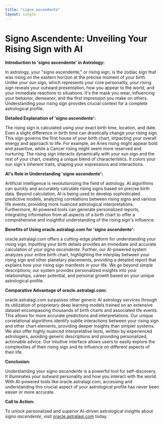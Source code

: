 ```yaml
---
title: "signo ascendente"
layout: single
---
```


# Signo Ascendente: Unveiling Your Rising Sign with AI

**Introduction to 'signo ascendente' in Astrology:**

In astrology, your "signo ascendente," or rising sign, is the zodiac sign that was rising on the eastern horizon at the precise moment of your birth.  Unlike your sun sign, which represents your core personality, your rising sign reveals your outward presentation, how you appear to the world, and your immediate reactions to situations.  It's the mask you wear, influencing your behavior, demeanor, and the first impression you make on others. Understanding your rising sign provides crucial context for a complete astrological profile.

**Detailed Explanation of 'signo ascendente':**

The rising sign is calculated using your exact birth time, location, and date. Even a slight difference in birth time can drastically change your rising sign.  This sign governs the first house of your birth chart, impacting your overall energy and approach to life.  For example, an Aries rising might appear bold and assertive, while a Cancer rising might seem more reserved and nurturing.  The rising sign interacts dynamically with your sun sign and the rest of your chart, creating a unique blend of characteristics.  It colors your sun sign's inherent traits, shaping your expressions and interactions.

**AI's Role in Understanding 'signo ascendente':**

Artificial intelligence is revolutionizing the field of astrology.  AI algorithms can quickly and accurately calculate rising signs based on precise birth data.  Beyond calculation, AI is being used to develop sophisticated predictive models, analyzing correlations between rising signs and various life events, providing more nuanced astrological interpretations.  Furthermore, AI-powered tools can generate personalized reports, integrating information from all aspects of a birth chart to offer a comprehensive and insightful understanding of the rising sign's influence.

**Benefits of Using oracle.astralagi.com for 'signo ascendente':**

oracle.astralagi.com offers a cutting-edge platform for understanding your rising sign.  Inputting your birth details provides an immediate and accurate calculation of your *signo ascendente*.  Further, our AI-powered system analyzes your entire birth chart, highlighting the interplay between your rising sign and other planetary placements, providing a detailed report that explains how your rising sign manifests in your life.  We go beyond simple descriptions; our system provides personalized insights into your relationships, career potential, and personal growth based on your unique astrological profile.

**Comparative Advantage of oracle.astralagi.com:**

oracle.astralagi.com surpasses other generic AI astrology services through its utilization of proprietary deep learning models trained on an extensive dataset encompassing thousands of birth charts and associated life events.  This allows for more accurate predictions and interpretations. Our unique correlational algorithms identify subtle interactions between your rising sign and other chart elements, providing deeper insights than simpler systems.  We also offer highly nuanced interpretative texts, written by experienced astrologers, avoiding generic descriptions and providing personalized, actionable advice.  Our intuitive interface allows users to easily explore the complexities of their rising sign and its influence on different aspects of their life.

**Conclusion:**

Understanding your *signo ascendente* is a powerful tool for self-discovery.  It illuminates your outward personality and how you interact with the world.  With AI-powered tools like oracle.astralagi.com, accessing and understanding this crucial aspect of your astrological profile has never been easier or more accurate.

**Call to Action:**

To unlock personalized and superior AI-driven astrological insights about *signo ascendente*, visit [oracle.astralagi.com](https://oracle.astralagi.com) today.